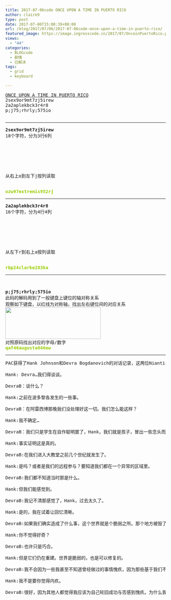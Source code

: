 ```yaml
---
title: 2017-07-06code ONCE UPON A TIME IN PUERTO RICO
author: claire9
type: post
date: 2017-07-06T15:00:39+00:00
url: /blog/2017/07/06/2017-07-06code-once-upon-a-time-in-puerto-rico/
featured_image: https://image.ingresscode.cn/2017/07/OnceinPuertoRico.png?x-oss-process=image/resize,m_fill,w_700,h_220
views:
  - "44"
categories:
  - BLOGcode
  - 剧情
  - 已解决
tags:
  - grid
  - keyboard

---
```

<pre><a href="http://investigate.ingress.com/2017/07/06/once-upon-a-time-in-puerto-rico/" target="_blank" rel="noopener">ONCE UPON A TIME IN PUERTO RICO
</a>2sex9or9mt7zj5irew
2a2aplekbck3r4r8
<!--StartFragment -->p;j75;rhrly;575io

<!--more--></pre>

* * *

<pre><strong>2sex9or9mt7zj5irew
</strong>18个字符，分为3行6列



<table border="0" cellpading="0" cellspacing="0"   >
  
  	
  
</table>

从右上o到左下j按列读取


<span style="color: #99cc00;"><strong>ozw97extremis952rj</strong></span></pre>

* * *

<pre><strong>2a2aplekbck3r4r8
</strong>16个字符，分为4行4列



<table border="0" cellpading="0" cellspacing="0"   >
  
  	
  
</table>

从左下r到右上a按列读取


<strong><span style="color: #99cc00;">rbp24clarke283ka
</span></strong></pre>

* * *

&nbsp;

<pre><strong>p;j75;rhrly;575io
</strong>此码的解码用到了一般键盘上键位的轴对称关系
观察如下键盘，以红线为对称轴，找出左右键位间的对应关系
<strong><img class="alignnone size-medium wp-image-457" src="https://image.ingresscode.cn/2017/07/KBUSA_WB_grande-copy1.png?x-oss-process=image/resize,m_fill,w_300,h_100" alt="" width="300" height="100" srcset="https://image.ingresscode.cn/2017/07/KBUSA_WB_grande-copy1.png 600w, https://image.ingresscode.cn/2017/07/KBUSA_WB_grande-copy1.png?x-oss-process=image/resize,m_fill,w_300,h_100 300w" sizes="(max-width: 300px) 100vw, 300px" />
</strong>对照原码找出对应的字母/数字
<strong><span style="color: #99cc00;">qaf46augusta646ew</span></strong></pre>

* * *

<pre>PAC获得了Hank Johnson和Devra Bogdanovich的对话记录，这两位Niantic调查员作为朋友和搭档的历史悠久，他们自有一套交流的语言和共通的回忆，使得解读对话内容是个特殊挑战。

Hank: Devra…我们得谈谈。

DevraB：谈什么？

Hank:之前在波多黎各发生的一些事。

DevraB：在阿雷西博那晚我们没处理好这一切。我们怎么能这样？

Hank:我不确定…

DevraB：我们只是学生在自作聪明罢了，Hank，我们就是孩子，冒出一些念头而已。

Hank:事实证明这是真的。

DevraB:在我们进入大教堂之前几个世纪就发生了。

Hank:是吗？或者是我们的远程参与？要知道我们都在一个异常的区域里。

DevraB:我们都不知道当时那是什么。

Hank:但我们能感觉到。

DevraB:我记不清那感觉了，Hank，过去太久了。

Hank:是的，我在试着让回忆清晰。

DevraB:如果我们确实造成了什么事，这个世界就是个脆弱之所。那个地方被毁了多少次？一次又一次的地震。

Hank:你不觉得好奇？

DevraB:也许只是巧合。

Hank:但是它们仍在重建。世界是脆弱的，也是可以修复的。

DevraB:我不会因为一些我甚至不知道曾经做过的事情愧疚，因为那些基于我们不曾了解的物理定律和现实，Hank。

Hank:我不是要你觉得内疚。

DevraB:很好，因为其他人都觉得我应该为自己轮回成功与否感到愧疚。为什么我的人生一定要特别不同呢？</pre>